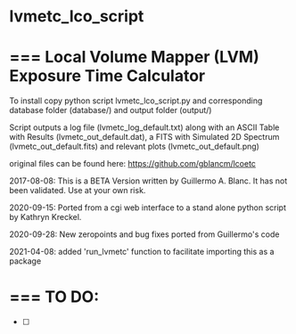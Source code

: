 # lvmetc_lco_script

=== 
Local Volume Mapper (LVM) Exposure Time Calculator
===

To install copy python script lvmetc_lco_script.py and corresponding database folder (database/) and output folder (output/)

Script outputs a log file (lvmetc_log_default.txt) along with an ASCII Table with Results (lvmetc_out_default.dat), a FITS with Simulated 2D Spectrum (lvmetc_out_default.fits) and relevant plots (lvmetc_out_default.png)

original files can be found here: https://github.com/gblancm/lcoetc


2017-08-08: This is a BETA Version written by Guillermo A. Blanc. It has not been validated. Use at your own risk.

2020-09-15: Ported from a cgi web interface to a stand alone python script by Kathryn Kreckel.

2020-09-28: New zeropoints and bug fixes ported from Guillermo's code

2021-04-08: added 'run_lvmetc' function to facilitate importing this as a package 


=== 
TO DO: 
===

- [ ] 
